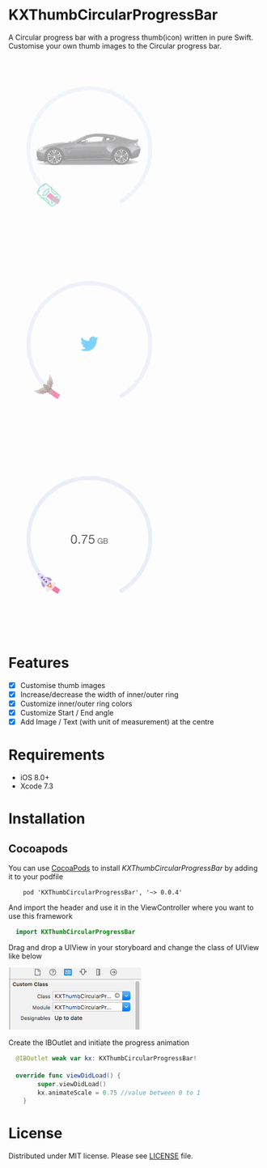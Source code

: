 # KXThumbCircularProgressBar
A Circular progress bar with a progress thumb(icon) written in pure Swift.
Customise your own thumb images to the Circular progress bar.

![Alt Text](https://github.com/khanxc/KXThumbCircularProgressBar/blob/master/Example/KXThumbCircular-Example/KXThumbCircular-Example/gifs/feature3.gif)

![Alt Text](https://github.com/khanxc/KXThumbCircularProgressBar/blob/master/Example/KXThumbCircular-Example/KXThumbCircular-Example/gifs/feature2.gif)

![Alt Text](https://github.com/khanxc/KXThumbCircularProgressBar/blob/master/Example/KXThumbCircular-Example/KXThumbCircular-Example/gifs/feature1.gif)



# Features
- [x] Customise thumb images
- [x] Increase/decrease the width of inner/outer ring
- [x] Customize inner/outer ring colors
- [x] Customize Start / End angle
- [x] Add Image / Text (with unit of measurement) at the centre

# Requirements
- iOS 8.0+
- Xcode 7.3

# Installation
## Cocoapods
You can use [CocoaPods](http://cocoapods.org/pods/KXThumbCircularProgressBar) to install *KXThumbCircularProgressBar* by adding it to your podfile

```
    pod 'KXThumbCircularProgressBar', '~> 0.0.4'
```
And import the header and use it in the ViewController where you want to use this framework

```swift 
  import KXThumbCircularProgressBar
```

Drag and drop a UIView in your storyboard and change the class of UIView like below

![Alt Text](https://github.com/khanxc/KXThumbCircularProgressBar/blob/master/Example/KXThumbCircular-Example/KXThumbCircular-Example/gifs/SS.png)

Create the IBOutlet and initiate the progress animation 
```swift
  @IBOutlet weak var kx: KXThumbCircularProgressBar!

  override func viewDidLoad() {
        super.viewDidLoad()
        kx.animateScale = 0.75 //value between 0 to 1
    } 
```

# License
Distributed under MIT license. Please see [LICENSE](https://github.com/khanxc/KXThumbCircularProgressBar/blob/master/LICENSE.md) file.

  
  
